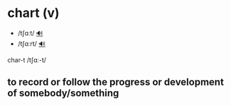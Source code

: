 # chart (v)

- /tʃɑːt/ [🔊](https://www.oxfordlearnersdictionaries.com/media/english/uk_pron/c/cha/chart/chart__gb_2.mp3)
- /tʃɑːrt/ [🔊](https://www.oxfordlearnersdictionaries.com/media/english/us_pron/c/cha/chart/chart__us_1.mp3)

char-t /tʃɑː-t/

## to record or follow the progress or development of somebody/something

